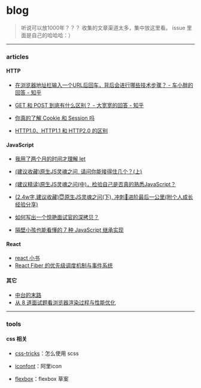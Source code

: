 # blog

> 听说可以放1000年？？？
> 收集的文章渠道太多，集中放这里看。
> issue 里面是自己的哈哈哈：）

---

### articles
#### HTTP
- [在浏览器地址栏输入一个URL后回车，背后会进行哪些技术步骤？ - 车小胖的回答 - 知乎](https://www.zhihu.com/question/34873227/answer/518086565)

- [GET 和 POST 到底有什么区别？ - 大宽宽的回答 - 知乎](https://www.zhihu.com/question/28586791/answer/767316172)

- [你真的了解 Cookie 和 Session 吗](https://juejin.im/post/5cd9037ee51d456e5c5babca)

- [HTTP1.0、HTTP1.1 和 HTTP2.0 的区别](https://juejin.im/entry/5981c5df518825359a2b9476)

#### JavaScript
- [我用了两个月的时间才理解 let](https://zhuanlan.zhihu.com/p/28140450)

- [(建议收藏)原生JS灵魂之问, 请问你能接得住几个？(上)](https://juejin.im/post/5dac5d82e51d45249850cd20)

- [(建议精读)原生JS灵魂之问(中)，检验自己是否真的熟悉JavaScript？](https://juejin.im/post/5dbebbfa51882524c507fddb)
- [(2.4w字,建议收藏)😇原生JS灵魂之问(下), 冲刺🚀进阶最后一公里(附个人成长经验分享)](https://juejin.im/post/5dd8b3a851882572f56b578f#heading-79)

- [如何写出一个惊艳面试官的深拷贝？](https://juejin.im/post/5d6aa4f96fb9a06b112ad5b1)

- [隔壁小孩也能看懂的 7 种 JavaScript 继承实现](https://juejin.im/post/5ceb468af265da1bd1463585)

#### React
- [react 小书](http://huziketang.mangojuice.top/books/react/)
- [React Fiber 的优先级调度机制与事件系统](https://zhuanlan.zhihu.com/p/95443185)

#### 其它
- [中台的末路](https://xargin.com/the-death-of-middleground/)
- [从 8 道面试题看浏览器渲染过程与性能优化](https://juejin.im/post/5e143104e51d45414a4715f7)

---
### tools

#### css 相关

- [css-tricks](https://css-tricks.com/the-sass-ampersand/)：怎么使用 scss

- [iconfont](https://www.iconfont.cn/)：阿里icon

- [flexbox](https://drafts.csswg.org/css-flexbox-1/#layout-algorithm)：flexbox 草案

